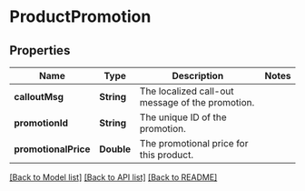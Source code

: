 # ProductPromotion

## Properties
Name | Type | Description | Notes
------------ | ------------- | ------------- | -------------
**calloutMsg** | **String** | The localized call-out message of the promotion. | 
**promotionId** | **String** | The unique ID of the promotion. | 
**promotionalPrice** | **Double** | The promotional price for this product. | 

[[Back to Model list]](../README.md#documentation-for-models) [[Back to API list]](../README.md#documentation-for-api-endpoints) [[Back to README]](../README.md)


